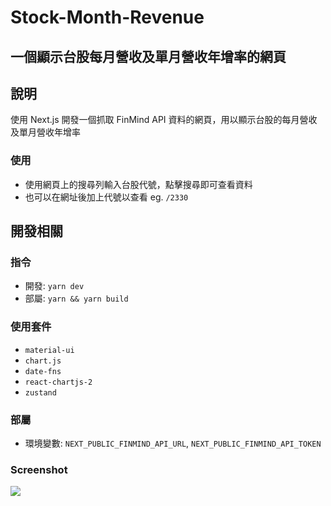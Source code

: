 # Stock-Month-Revenue

## 一個顯示台股每月營收及單月營收年增率的網頁

## 說明

使用 Next.js 開發一個抓取 FinMind API 資料的網頁，用以顯示台股的每月營收及單月營收年增率

### 使用

- 使用網頁上的搜尋列輸入台股代號，點擊搜尋即可查看資料
- 也可以在網址後加上代號以查看 eg. `/2330`

## 開發相關

### 指令

- 開發: `yarn dev`
- 部屬: `yarn && yarn build`

### 使用套件

- `material-ui`
- `chart.js`
- `date-fns`
- `react-chartjs-2`
- `zustand`

### 部屬

- 環境變數: `NEXT_PUBLIC_FINMIND_API_URL`, `NEXT_PUBLIC_FINMIND_API_TOKEN`

### Screenshot

![](https://i.imgur.com/Ht8FS1N.png)
